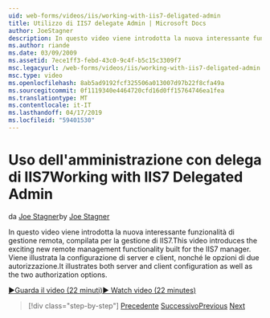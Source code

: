 ```yaml
---
uid: web-forms/videos/iis/working-with-iis7-deligated-admin
title: Utilizzo di IIS7 delegate Admin | Microsoft Docs
author: JoeStagner
description: In questo video viene introdotta la nuova interessante funzionalità di gestione remota, compilata per la gestione di IIS7. Configurazione del client sia server viene illustrato come wel...
ms.author: riande
ms.date: 03/09/2009
ms.assetid: 7ece1ff3-febd-43c0-9c4f-b5c15c3309f7
msc.legacyurl: /web-forms/videos/iis/working-with-iis7-deligated-admin
msc.type: video
ms.openlocfilehash: 8ab5ad9192fcf325506a013007d97b22f8cfa49a
ms.sourcegitcommit: 0f1119340e4464720cfd16d0ff15764746ea1fea
ms.translationtype: MT
ms.contentlocale: it-IT
ms.lasthandoff: 04/17/2019
ms.locfileid: "59401530"
---
```

# <a name="working-with-iis7-delegated-admin"></a><span data-ttu-id="e8823-104">Uso dell'amministrazione con delega di IIS7</span><span class="sxs-lookup"><span data-stu-id="e8823-104">Working with IIS7 Delegated Admin</span></span>

<span data-ttu-id="e8823-105">da [Joe Stagner](https://github.com/JoeStagner)</span><span class="sxs-lookup"><span data-stu-id="e8823-105">by [Joe Stagner](https://github.com/JoeStagner)</span></span>

<span data-ttu-id="e8823-106">In questo video viene introdotta la nuova interessante funzionalità di gestione remota, compilata per la gestione di IIS7.</span><span class="sxs-lookup"><span data-stu-id="e8823-106">This video introduces the exciting new remote management functionality built for the IIS7 manager.</span></span> <span data-ttu-id="e8823-107">Viene illustrata la configurazione di server e client, nonché le opzioni di due autorizzazione.</span><span class="sxs-lookup"><span data-stu-id="e8823-107">It illustrates both server and client configuration as well as the two authorization options.</span></span>

[<span data-ttu-id="e8823-108">&#9654;Guarda il video (22 minuti)</span><span class="sxs-lookup"><span data-stu-id="e8823-108">&#9654; Watch video (22 minutes)</span></span>](https://channel9.msdn.com/Blogs/ASP-NET-Site-Videos/working-with-iis7-deligated-admin)

> [!div class="step-by-step"]
> <span data-ttu-id="e8823-109">[Precedente](developing-and-deploying-in-a-shared-hosting.md)
> [Successivo](feature-specific-delegated-management.md)</span><span class="sxs-lookup"><span data-stu-id="e8823-109">[Previous](developing-and-deploying-in-a-shared-hosting.md)
[Next](feature-specific-delegated-management.md)</span></span>

